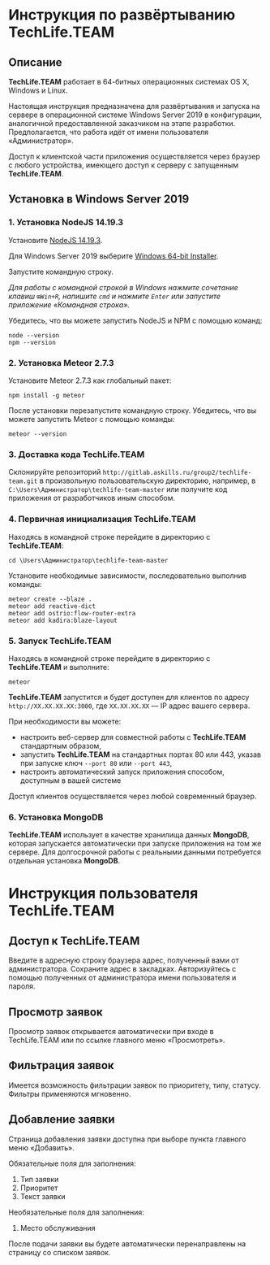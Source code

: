 # Инструкция по развёртыванию TechLife.TEAM

## Описание

**TechLife.TEAM** работает в 64-битных операционных системах OS X, Windows и Linux.

Настоящая инструкция предназначена для развёртывания и запуска на сервере в операционной системе Windows Server 2019 в конфигурации, аналогичной предоставленной заказчиком на этапе разработки. Предполагается, что работа идёт от имени пользователя «Администратор».

Доступ к клиентской части приложения осуществляется через браузер с любого устройства, имеющего доступ к серверу с запущенным **TechLife.TEAM**.

## Установка в Windows Server 2019

### 1. Установка NodeJS 14.19.3

Установите [NodeJS 14.19.3]( https://nodejs.org/ru/blog/release/v14.19.3/).

Для Windows Server 2019 выберите [Windows 64-bit Installer](https://nodejs.org/dist/v14.19.3/node-v14.19.3-x64.msi).

Запустите командную строку.

*Для работы с командной строкой в Windows нажмите сочетание клавиш `⊞Win+R`, напишите `cmd` и нажмите `Enter` или запустите приложение «Командная строка».*

Убедитесь, что вы можете запустить NodeJS и NPM с помощью команд:

```shell
node --version
npm --version
```

### 2. Установка Meteor 2.7.3

Установите Meteor 2.7.3 как глобальный пакет:

```shell
npm install -g meteor
```

После установки перезапустите командную строку. Убедитесь, что вы можете запустить Meteor с помощью команды:

```shell
meteor --version
```

### 3. Доставка кода TechLife.TEAM

Склонируйте репозиторий `http://gitlab.askills.ru/group2/techlife-team.git` в произвольную пользовательскую директорию, например, в `C:\Users\Администратор\techlife-team-master` или получите код приложения от разработчиков иным способом.

### 4. Первичная инициализация TechLife.TEAM

Находясь в командной строке перейдите в директорию с **TechLife.TEAM**:

```shell
cd \Users\Администратор\techlife-team-master
```

Установите необходимые зависимости, последовательно выполнив команды:

```shell
meteor create --blaze .
meteor add reactive-dict
meteor add ostrio:flow-router-extra
meteor add kadira:blaze-layout
```

### 5. Запуск TechLife.TEAM

Находясь в командной строке перейдите в директорию с **TechLife.TEAM** и выполните:

```shell
meteor
```

**TechLife.TEAM** запустится и будет доступен для клиентов по адресу `http://XX.XX.XX.XX:3000`, где `XX.XX.XX.XX` — IP адрес вашего сервера.

При необходимости вы можете:

- настроить веб-сервер для совместной работы с **TechLife.TEAM** стандартным образом,
- запустить **TechLife.TEAM** на стандартных портах 80 или 443, указав при запуске ключ `--port 80` или `--port 443`,
- настроить автоматический запуск приложения способом, доступным в вашей системе

Доступ клиентов осуществляется через любой современный браузер.

### 6. Установка MongoDB

**TechLife.TEAM** использует в качестве хранилища данных **MongoDB**, которая запускается автоматически при запуске приложения на том же сервере. Для долгосрочной работы с реальными данными потребуется отдельная установка **MongoDB**. 

# Инструкция пользователя TechLife.TEAM

## Доступ к TechLife.TEAM

Введите в адресную строку браузера адрес, полученный вами от администратора. Сохраните адрес в закладках. Авторизуйтесь с помощью полученных от администратора имени пользователя и пароля.

## Просмотр заявок

Просмотр заявок открывается автоматически при входе в TechLife.TEAM или по ссылке главного меню «Просмотреть».

## Фильтрация заявок

Имеется возможность фильтрации заявок по приоритету, типу, статусу. Фильтры применяются мгновенно.

## Добавление заявки

Страница добавления заявки доступна при выборе пункта главного меню «Добавить».

Обязательные поля для заполнения:
1. Тип заявки
2. Приоритет
3. Текст заявки

Необязательные поля для заполнения:
1. Место обслуживания

После подачи заявки вы будете автоматически перенаправлены на страницу со списком заявок.